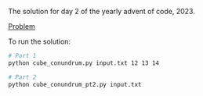 The solution for day 2 of the yearly advent of code, 2023.

[Problem](https://adventofcode.com/2023/day/2)

To run the solution:

```bash
# Part 1
python cube_conundrum.py input.txt 12 13 14

# Part 2
python cube_conundrum_pt2.py input.txt
```